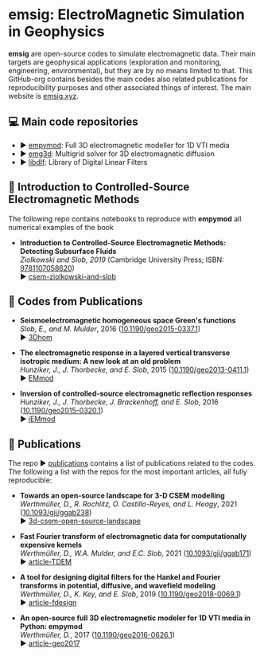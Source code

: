 # emsig: ElectroMagnetic Simulation in Geophysics

**emsig** are open-source codes to simulate electromagnetic data. Their main targets are geophysical applications (exploration and monitoring, engineering, environmental), but they are by no means limited to that. This GitHub-org contains besides the main codes also related publications for reproducibility purposes and other associated things of interest. The main website is [emsig.xyz](https://emsig.xyz).


## 💻 Main code repositories

- ▶️ [empymod](https://github.com/emsig/empymod): Full 3D electromagnetic modeller for 1D VTI media
- ▶️ [emg3d](https://github.com/emsig/emg3d): Multigrid solver for 3D electromagnetic diffusion
- ▶️ [libdlf](https://github.com/emsig/libdlf): Library of Digital Linear Filters


## 📖 Introduction to Controlled-Source Electromagnetic Methods

The following repo contains notebooks to reproduce with **empymod** all numerical examples of the book
- **Introduction to Controlled-Source Electromagnetic Methods: Detecting Subsurface Fluids**  
  *Ziolkowski and Slob, 2019* (Cambridge University Press; ISBN: [9781107058620](https://www.cambridge.org/9781107058620))  
  ▶️ [csem-ziolkowski-and-slob](https://github.com/emsig/csem-ziolkowski-and-slob)  

## 📎 Codes from Publications

- **Seismoelectromagnetic homogeneous space Green's functions**  
  *Slob, E., and M. Mulder*, 2016 ([10.1190/geo2015-0337.1](https://doi.org/10.1190/geo2015-0337.1))  
  ▶️ [3Dhom](https://github.com/emsig/3Dhom)

- **The electromagnetic response in a layered vertical transverse isotropic medium: A new look at an old problem**  
  *Hunziker, J., J. Thorbecke, and E. Slob*, 2015 ([10.1190/geo2013-0411.1](https://doi.org/10.1190/geo2013-0411.1))  
  ▶️ [EMmod](https://github.com/emsig/EMmod)

- **Inversion of controlled-source electromagnetic reflection responses**  
  *Hunziker, J., J. Thorbecke, J. Brackenhoff, and E. Slob*, 2016 ([10.1190/geo2015-0320.1](https://doi.org/10.1190/geo2015-0320.1))  
  ▶️ [iEMmod](https://github.com/emsig/iEMmod)


## 📄 Publications

The repo ▶️ [publications](https://github.com/emsig/publications) contains a list of publications related to the codes. The following a list with the repos for the most important articles, all fully reproducible:

- **Towards an open-source landscape for 3-D CSEM modelling**  
  *Werthmüller, D., R. Rochlitz, O. Castillo-Reyes, and L. Heagy*, 2021 ([10.1093/gji/ggab238](https://doi.org/10.1093/gji/ggab238))  
  ▶️ [3d-csem-open-source-landscape](https://github.com/emsig/3d-csem-open-source-landscape)

- **Fast Fourier transform of electromagnetic data for computationally expensive kernels**  
  *Werthmüller, D., W.A. Mulder, and E.C. Slob*, 2021 ([10.1093/gji/ggab171](https://doi.org/10.1093/gji/ggab171))  
  ▶️ [article-TDEM](https://github.com/emsig/article-TDEM)

- **A tool for designing digital filters for the Hankel and Fourier transforms in potential, diffusive, and wavefield modeling**  
  *Werthmüller, D., K. Key, and E. Slob*, 2019 ([10.1190/geo2018-0069.1](https://doi.org/10.1190/geo2018-0069.1))  
  ▶️ [article-fdesign](https://github.com/emsig/article-fdesign)

- **An open-source full 3D electromagnetic modeler for 1D VTI media in Python: empymod**  
  *Werthmüller, D.*, 2017 ([10.1190/geo2016-0626.1](https://doi.org/10.1190/geo2016-0626.1))  
  ▶️ [article-geo2017](https://github.com/emsig/article-geo2017)
